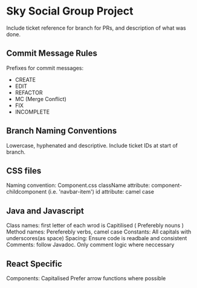 # Sky Social Group Project

Include ticket reference for branch for PRs, and description of what was done.

## Commit Message Rules
Prefixes for commit messages:
  - CREATE
  - EDIT
  - REFACTOR
  - MC (Merge Conflict)
  - FIX
  - INCOMPLETE

## Branch Naming Conventions
Lowercase, hyphenated and descriptive.
Include ticket IDs at start of branch.

## CSS files
Naming convention: Component.css
className attribute: component-childcomponent (i.e. 'navbar-item')
id attribute: camel case

## Java and Javascript
Class names: first letter of each wrod is Capitilised ( Preferebly nouns )
Method names: Pereferebly verbs, camel case
Constants: All capitals with underscores(as space)
Spacing: Ensure code is readbale and consistent
Comments: follow Javadoc. Only comment logic where neccessary

## React Specific
Components: Capitalised
Prefer arrow functions where possible
